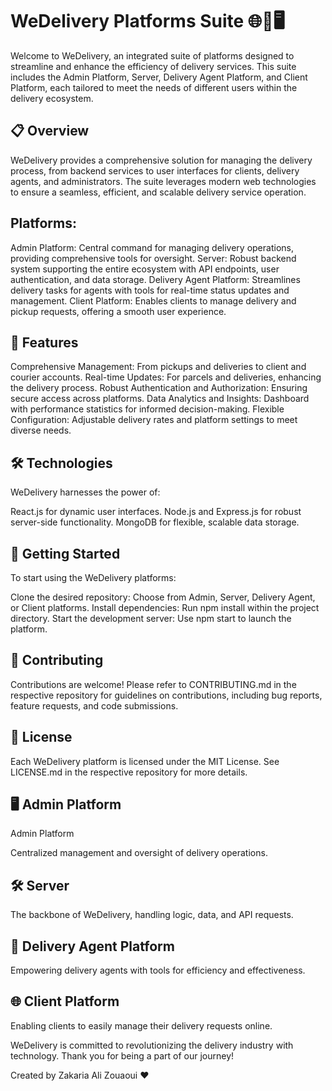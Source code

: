 # WeDelivery Platforms Suite 🌐🚚🖥️

Welcome to WeDelivery, an integrated suite of platforms designed to streamline and enhance the efficiency of delivery services. This suite includes the Admin Platform, Server, Delivery Agent Platform, and Client Platform, each tailored to meet the needs of different users within the delivery ecosystem.

## 📋 Overview
WeDelivery provides a comprehensive solution for managing the delivery process, from backend services to user interfaces for clients, delivery agents, and administrators. The suite leverages modern web technologies to ensure a seamless, efficient, and scalable delivery service operation.

## Platforms:
Admin Platform: Central command for managing delivery operations, providing comprehensive tools for oversight.
Server: Robust backend system supporting the entire ecosystem with API endpoints, user authentication, and data storage.
Delivery Agent Platform: Streamlines delivery tasks for agents with tools for real-time status updates and management.
Client Platform: Enables clients to manage delivery and pickup requests, offering a smooth user experience.

## 🌟 Features
Comprehensive Management: From pickups and deliveries to client and courier accounts.
Real-time Updates: For parcels and deliveries, enhancing the delivery process.
Robust Authentication and Authorization: Ensuring secure access across platforms.
Data Analytics and Insights: Dashboard with performance statistics for informed decision-making.
Flexible Configuration: Adjustable delivery rates and platform settings to meet diverse needs.
## 🛠 Technologies
WeDelivery harnesses the power of:

React.js for dynamic user interfaces.
Node.js and Express.js for robust server-side functionality.
MongoDB for flexible, scalable data storage.

## 🚀 Getting Started
To start using the WeDelivery platforms:

Clone the desired repository: Choose from Admin, Server, Delivery Agent, or Client platforms.
Install dependencies: Run npm install within the project directory.
Start the development server: Use npm start to launch the platform.

## 🤝 Contributing
Contributions are welcome! Please refer to CONTRIBUTING.md in the respective repository for guidelines on contributions, including bug reports, feature requests, and code submissions.

## 📄 License
Each WeDelivery platform is licensed under the MIT License. See LICENSE.md in the respective repository for more details.

## 🖥️ Admin Platform
Admin Platform

Centralized management and oversight of delivery operations.

## 🛠️ Server
The backbone of WeDelivery, handling logic, data, and API requests.

## 🚚 Delivery Agent Platform
Empowering delivery agents with tools for efficiency and effectiveness.

## 🌐 Client Platform
Enabling clients to easily manage their delivery requests online.

WeDelivery is committed to revolutionizing the delivery industry with technology. Thank you for being a part of our journey!

Created by Zakaria Ali Zouaoui ❤️

